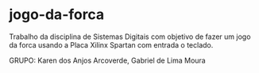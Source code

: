 # jogo-da-forca
Trabalho da disciplina de Sistemas Digitais com objetivo de fazer um jogo da forca usando a Placa Xilinx Spartan com entrada o teclado.


GRUPO:
Karen dos Anjos Arcoverde,
Gabriel de Lima Moura
